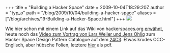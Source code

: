 +++
title = "Building a Hacker Space"
date = 2009-10-04T18:29:20Z
author = "typ_o"
path = "/blog/2009/10/04/building-a-hacker-space"
aliases = ["/blog/archives/19-Building-a-Hacker-Space.html"]
+++
[![](/media/ohlig.jpg)](https://chaosradio.ccc.de/24c3_m4v_2133.html)

Wie hier schon mit einem Link auf das Wiki von hackerspaces.org
[erwähnt](https://flipdot.org/blog/archives/2-Erst-Ei,-dann-Gack!.html),
heute noch das [Video zum Vortrag von Lars Weiler und Jens
Ohlig](https://chaosradio.ccc.de/24c3_m4v_2133.html) zum Hacker Space
Design Pattern Catalogue auf dem
[24C3](https://events.ccc.de/congress/2007/Fahrplan/events/2133.en.html).
Etwas krudes CCC-Englisch, aber hübsche Folien, letztere
[hier](https://events.ccc.de/congress/2007/Fahrplan/attachments/1003_Building%20a%20Hacker%20Space.pdf)
als pdf.
